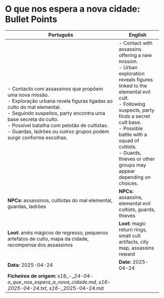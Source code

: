 #  O que nos espera a nova cidade: Bullet Points

| Português                                                                                                                                                                                                                                                                                                                     | English                                                                                                                                                                                                                                                                                                      |
| ----------------------------------------------------------------------------------------------------------------------------------------------------------------------------------------------------------------------------------------------------------------------------------------------------------------------------- | ------------------------------------------------------------------------------------------------------------------------------------------------------------------------------------------------------------------------------------------------------------------------------------------------------------ |
| - Contacto com assassinos que propõem uma nova missão.<br>- Exploração urbana revela figuras ligadas ao culto do mal elemental.<br>- Seguindo suspeitos, party encontra uma base secreta do culto.<br>- Possível batalha com pelotão de cultistas.<br>- Guardas, ladrões ou outros grupos podem surgir conforme escolhas.<br> | - Contact with assassins offering a new mission.<br>- Urban exploration reveals figures linked to the elemental evil cult.<br>- Following suspects, party finds a secret cult base.<br>- Possible battle with a squad of cultists.<br>- Guards, thieves or other groups may appear depending on choices.<br> |
| **NPCs:** assassinos, cultistas do mal elemental, guardas, ladrões                                                                                                                                                                                                                                                            | **NPCs:** assassins, elemental evil cultists, guards, thieves                                                                                                                                                                                                                                                |
| **Loot:** anéis mágicos de regresso, pequenos artefatos de culto, mapa da cidade, recompensa dos assassinos                                                                                                                                                                                                                   | **Loot:** magic return rings, small cult artifacts, city map, assassins reward                                                                                                                                                                                                                               |
| **Data:** 2025-04-24                                                                                                                                                                                                                                                                                                          | **Date:** 2025-04-24                                                                                                                                                                                                                                                                                         |
| **Ficheiros de origem:** s16_-__24-04_-_o_que_nos_espera_a_nova_cidade.md, s16_-_2025-04-24.txt, s16_-_2025-04-24.md                                                                                                                                                                                                          |                                                                                                                                                                                                                                                                                                              |


















